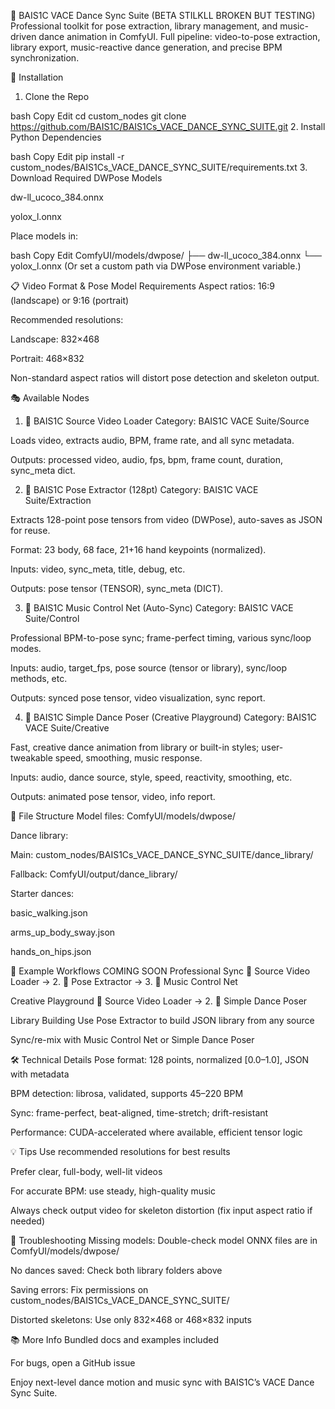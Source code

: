 🕺 BAIS1C VACE Dance Sync Suite (BETA STILKLL BROKEN BUT TESTING)
Professional toolkit for pose extraction, library management, and music-driven dance animation in ComfyUI.
Full pipeline: video-to-pose extraction, library export, music-reactive dance generation, and precise BPM synchronization.

🚀 Installation
1. Clone the Repo

bash
Copy
Edit
cd custom_nodes
git clone https://github.com/BAIS1C/BAIS1Cs_VACE_DANCE_SYNC_SUITE.git
2. Install Python Dependencies

bash
Copy
Edit
pip install -r custom_nodes/BAIS1Cs_VACE_DANCE_SYNC_SUITE/requirements.txt
3. Download Required DWPose Models

dw-ll_ucoco_384.onnx

yolox_l.onnx

Place models in:

bash
Copy
Edit
ComfyUI/models/dwpose/
  ├── dw-ll_ucoco_384.onnx
  └── yolox_l.onnx
(Or set a custom path via DWPose environment variable.)

📋 Video Format & Pose Model Requirements
Aspect ratios: 16:9 (landscape) or 9:16 (portrait)

Recommended resolutions:

Landscape: 832×468

Portrait: 468×832

Non-standard aspect ratios will distort pose detection and skeleton output.

🎭 Available Nodes
1. 🎥 BAIS1C Source Video Loader
Category: BAIS1C VACE Suite/Source

Loads video, extracts audio, BPM, frame rate, and all sync metadata.

Outputs: processed video, audio, fps, bpm, frame count, duration, sync_meta dict.

2. 🎯 BAIS1C Pose Extractor (128pt)
Category: BAIS1C VACE Suite/Extraction

Extracts 128-point pose tensors from video (DWPose), auto-saves as JSON for reuse.

Format: 23 body, 68 face, 21+16 hand keypoints (normalized).

Inputs: video, sync_meta, title, debug, etc.

Outputs: pose tensor (TENSOR), sync_meta (DICT).

3. 🎵 BAIS1C Music Control Net (Auto-Sync)
Category: BAIS1C VACE Suite/Control

Professional BPM-to-pose sync; frame-perfect timing, various sync/loop modes.

Inputs: audio, target_fps, pose source (tensor or library), sync/loop methods, etc.

Outputs: synced pose tensor, video visualization, sync report.

4. 🕺 BAIS1C Simple Dance Poser (Creative Playground)
Category: BAIS1C VACE Suite/Creative

Fast, creative dance animation from library or built-in styles; user-tweakable speed, smoothing, music response.

Inputs: audio, dance source, style, speed, reactivity, smoothing, etc.

Outputs: animated pose tensor, video, info report.

📂 File Structure
Model files: ComfyUI/models/dwpose/

Dance library:

Main: custom_nodes/BAIS1Cs_VACE_DANCE_SYNC_SUITE/dance_library/

Fallback: ComfyUI/output/dance_library/

Starter dances:

basic_walking.json

arms_up_body_sway.json

hands_on_hips.json

🔄 Example Workflows COMING SOON
Professional Sync
🎥 Source Video Loader → 2. 🎯 Pose Extractor → 3. 🎵 Music Control Net

Creative Playground
🎥 Source Video Loader → 2. 🕺 Simple Dance Poser

Library Building
Use Pose Extractor to build JSON library from any source

Sync/re-mix with Music Control Net or Simple Dance Poser

🛠️ Technical Details
Pose format: 128 points, normalized [0.0–1.0], JSON with metadata

BPM detection: librosa, validated, supports 45–220 BPM

Sync: frame-perfect, beat-aligned, time-stretch; drift-resistant

Performance: CUDA-accelerated where available, efficient tensor logic

💡 Tips
Use recommended resolutions for best results

Prefer clear, full-body, well-lit videos

For accurate BPM: use steady, high-quality music

Always check output video for skeleton distortion (fix input aspect ratio if needed)

🔧 Troubleshooting
Missing models: Double-check model ONNX files are in ComfyUI/models/dwpose/

No dances saved: Check both library folders above

Saving errors: Fix permissions on custom_nodes/BAIS1Cs_VACE_DANCE_SYNC_SUITE/

Distorted skeletons: Use only 832×468 or 468×832 inputs

📚 More Info
Bundled docs and examples included

For bugs, open a GitHub issue

Enjoy next-level dance motion and music sync with BAIS1C’s VACE Dance Sync Suite.

